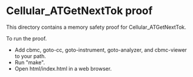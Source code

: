 # Cellular_ATGetNextTok proof

This directory contains a memory safety proof for Cellular_ATGetNextTok.

To run the proof.

- Add cbmc, goto-cc, goto-instrument, goto-analyzer, and cbmc-viewer to your
  path.
- Run "make".
- Open html/index.html in a web browser.
